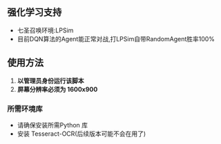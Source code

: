 ## 强化学习支持
- 七圣召唤环境:LPSim
- 目前DQN算法的Agent能正常对战,打LPSim自带RandomAgent胜率100%

## 使用方法

1. **以管理员身份运行该脚本**
2. **屏幕分辨率必须为 1600x900**

### 所需环境库

- 请确保安装所需Python 库
- 安装 Tesseract-OCR(后续版本可能不会在用了)




